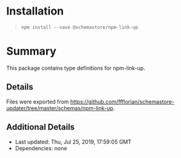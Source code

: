 # Installation
> `npm install --save @schemastore/npm-link-up`

# Summary
This package contains type definitions for npm-link-up.

## Details
Files were exported from https://github.com/ffflorian/schemastore-updater/tree/master/schemas/npm-link-up.

## Additional Details
* Last updated: Thu, Jul 25, 2019, 17:59:05 GMT
* Dependencies: none
